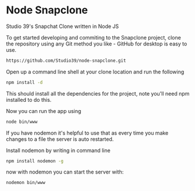 # Node Snapclone
Studio 39's Snapchat Clone written in Node JS

To get started developing and commiting to the Snapclone project, clone the repository using any Git method you like - GitHub for desktop is easy to use.

```bash
https://github.com/Studio39/node-snapclone.git
```

Open up a command line shell at your clone location and run the following

```bash
npm install -d
```

This should install all the dependencies for the project, note you'll need npm installed to do this.

Now you can run the app using

```bash
node bin/www
```

If you have nodemon it's helpful to use that as every time you make changes to a file the server is auto restarted.

Install nodemon by writing in command line

```bash
npm install nodemon -g
```

now with nodemon you can start the server with:

```bash
nodemon bin/www
```

